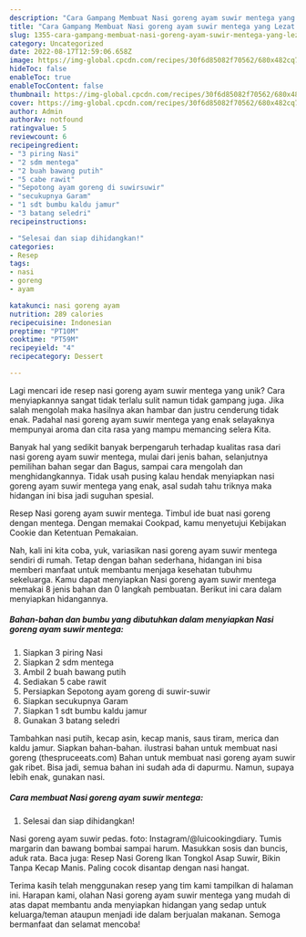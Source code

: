 ```yaml
---
description: "Cara Gampang Membuat Nasi goreng ayam suwir mentega yang Lezat Sekali"
title: "Cara Gampang Membuat Nasi goreng ayam suwir mentega yang Lezat Sekali"
slug: 1355-cara-gampang-membuat-nasi-goreng-ayam-suwir-mentega-yang-lezat-sekali
category: Uncategorized
date: 2022-08-17T12:59:06.658Z
image: https://img-global.cpcdn.com/recipes/30f6d85082f70562/680x482cq70/nasi-goreng-ayam-suwir-mentega-foto-resep-utama.jpg
hideToc: false
enableToc: true
enableTocContent: false
thumbnail: https://img-global.cpcdn.com/recipes/30f6d85082f70562/680x482cq70/nasi-goreng-ayam-suwir-mentega-foto-resep-utama.jpg
cover: https://img-global.cpcdn.com/recipes/30f6d85082f70562/680x482cq70/nasi-goreng-ayam-suwir-mentega-foto-resep-utama.jpg
author: Admin
authorAv: notfound
ratingvalue: 5
reviewcount: 6
recipeingredient:
- "3 piring Nasi"
- "2 sdm mentega"
- "2 buah bawang putih"
- "5 cabe rawit"
- "Sepotong ayam goreng di suwirsuwir"
- "secukupnya Garam"
- "1 sdt bumbu kaldu jamur"
- "3 batang seledri"
recipeinstructions:

- "Selesai dan siap dihidangkan!"
categories:
- Resep
tags:
- nasi
- goreng
- ayam

katakunci: nasi goreng ayam 
nutrition: 289 calories
recipecuisine: Indonesian
preptime: "PT10M"
cooktime: "PT59M"
recipeyield: "4"
recipecategory: Dessert

---
```





Lagi mencari ide resep nasi goreng ayam suwir mentega yang unik? Cara menyiapkannya sangat tidak terlalu sulit namun tidak gampang juga. Jika salah mengolah maka hasilnya akan hambar dan justru cenderung tidak enak. Padahal nasi goreng ayam suwir mentega yang enak selayaknya mempunyai aroma dan cita rasa yang mampu memancing selera Kita.





Banyak hal yang sedikit banyak berpengaruh terhadap kualitas rasa dari nasi goreng ayam suwir mentega, mulai dari jenis bahan, selanjutnya pemilihan bahan segar dan Bagus, sampai cara mengolah dan menghidangkannya. Tidak usah pusing kalau hendak menyiapkan nasi goreng ayam suwir mentega yang enak,      asal sudah tahu triknya maka hidangan ini bisa jadi suguhan spesial.














Resep Nasi goreng ayam suwir mentega. Timbul ide buat nasi goreng dengan mentega. Dengan memakai Cookpad, kamu menyetujui Kebijakan Cookie dan Ketentuan Pemakaian.






Nah, kali ini kita coba, yuk, variasikan nasi goreng ayam suwir mentega sendiri di rumah. Tetap dengan bahan sederhana, hidangan ini bisa memberi manfaat untuk membantu menjaga kesehatan tubuhmu sekeluarga. Kamu dapat menyiapkan Nasi goreng ayam suwir mentega memakai 8 jenis bahan dan 0 langkah pembuatan. Berikut ini cara dalam menyiapkan hidangannya.

<!--inarticleads1-->

##### Bahan-bahan dan bumbu yang dibutuhkan dalam menyiapkan Nasi goreng ayam suwir mentega:

1. Siapkan 3 piring Nasi
1. Siapkan 2 sdm mentega
1. Ambil 2 buah bawang putih
1. Sediakan 5 cabe rawit
1. Persiapkan Sepotong ayam goreng di suwir-suwir
1. Siapkan secukupnya Garam
1. Siapkan 1 sdt bumbu kaldu jamur
1. Gunakan 3 batang seledri


Tambahkan nasi putih, kecap asin, kecap manis, saus tiram, merica dan kaldu jamur. Siapkan bahan-bahan. ilustrasi bahan untuk membuat nasi goreng (thespruceeats.com) Bahan untuk membuat nasi goreng ayam suwir gak ribet. Bisa jadi, semua bahan ini sudah ada di dapurmu. Namun, supaya lebih enak, gunakan nasi. 

<!--inarticleads2-->

##### Cara membuat Nasi goreng ayam suwir mentega:


1. Selesai dan siap dihidangkan!

Nasi goreng ayam suwir pedas. foto: Instagram/@luicookingdiary. Tumis margarin dan bawang bombai sampai harum. Masukkan sosis dan buncis, aduk rata. Baca juga: Resep Nasi Goreng Ikan Tongkol Asap Suwir, Bikin Tanpa Kecap Manis. Paling cocok disantap dengan nasi hangat. 

Terima kasih telah menggunakan resep yang tim kami tampilkan di halaman ini. Harapan kami, olahan Nasi goreng ayam suwir mentega yang mudah di atas dapat membantu anda menyiapkan hidangan yang sedap untuk keluarga/teman ataupun menjadi ide dalam berjualan makanan. Semoga bermanfaat dan selamat mencoba!
